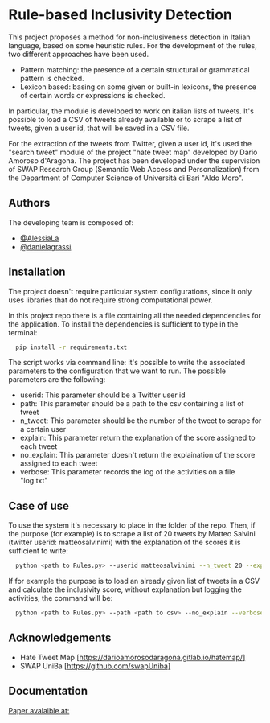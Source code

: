 
# Rule-based Inclusivity Detection

This project proposes a method for non-inclusiveness detection in Italian language, based on some heuristic rules.
For the development of the rules, two different approaches have been used.
- Pattern matching: the presence of a certain structural or grammatical pattern is checked.
- Lexicon based: basing on some given or built-in lexicons, the presence of certain words or expressions is checked.

In particular, the module is developed to work on italian lists of tweets.
It's possible to load a CSV of tweets already available or to scrape a list of tweets, given a user id, that will be saved in a CSV file.

For the extraction of the tweets from Twitter, given a user id, it's used the "search tweet" module of the project "hate tweet map" developed by Dario Amoroso d'Aragona.
The project has been developed under the supervision of SWAP Research Group (Semantic Web Access and Personalization) from the Department of Computer Science of Università di Bari "Aldo Moro".

## Authors

The developing team is composed of:
- [@AlessiaLa](https://www.github.com/AlessiaLa)
- [@danielagrassi](https://www.github.com/DanielaGrassi)


## Installation

The project doesn't require particular system configurations, since it only uses libraries that do not require strong computational power.

In this project repo there is a file containing all the needed dependencies for the application.
To install the dependencies is sufficient to type in the terminal:
```bash
  pip install -r requirements.txt
```
The script works via command line: it's possible to write the associated parameters to the configuration that we want to run.
The possible parameters are the following:
- userid: This parameter should be a Twitter user id
- path: This parameter should be a path to the csv containing a list of tweet
- n_tweet: This parameter should be the number of the tweet to scrape for a certain user
- explain: This parameter return the explanation of the score assigned to each tweet
- no_explain: This parameter doesn't return the explaination of the score assigned to each tweet
- verbose: This parameter records the log of the activities on a file "log.txt"


## Case of use
To use the system it's necessary to place in the folder of the repo.
Then, if the purpose (for example) is to scrape a list of 20 tweets by Matteo Salvini (twitter userid: matteosalvinimi) with the explanation of the scores it is sufficient to write:
```bash
  python <path to Rules.py> --userid matteosalvinimi --n_tweet 20 --explain 
```

If for example the purpose is to load an already given list of tweets in a CSV and calculate the inclusivity score, without explanation but logging the activities, the command will be:
```bash
  python <path to Rules.py> --path <path to csv> --no_explain --verbose
```
## Acknowledgements

 - Hate Tweet Map [https://darioamorosodaragona.gitlab.io/hatemap/] 
 - SWAP UniBa [https://github.com/swapUniba]
## Documentation

[Paper avalaible at:](https://linktodocumentation)

